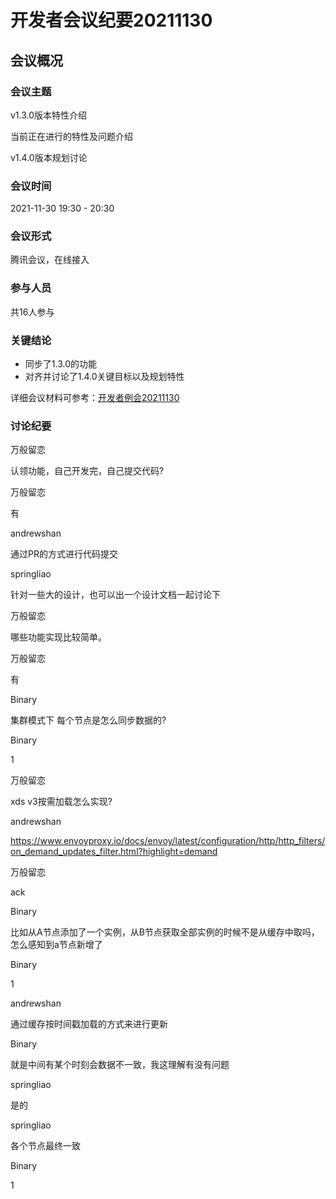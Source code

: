 # 开发者会议纪要20211130

## 会议概况

### 会议主题

v1.3.0版本特性介绍

当前正在进行的特性及问题介绍

v1.4.0版本规划讨论

### 会议时间

2021-11-30 19:30 - 20:30

### 会议形式

腾讯会议，在线接入

### 参与人员

共16人参与

### 关键结论

- 同步了1.3.0的功能
- 对齐并讨论了1.4.0关键目标以及规划特性

详细会议材料可参考：[开发者例会20211130](https://github.com/polarismesh/website/tree/main/docs/zh/doc/开源社区/开发者会议/会议资料/开发者例会20211130.pdf)

### 讨论纪要

万般留恋

认领功能，自己开发完，自己提交代码?

万般留恋

有

andrewshan

通过PR的方式进行代码提交

springliao

针对一些大的设计，也可以出一个设计文档一起讨论下

万般留恋

哪些功能实现比较简单。

万般留恋

有

Binary

集群模式下 每个节点是怎么同步数据的?

Binary

1

万般留恋

xds v3按需加载怎么实现?

andrewshan

https://www.envoyproxy.io/docs/envoy/latest/configuration/http/http_filters/on_demand_updates_filter.html?highlight=demand

万般留恋

ack

Binary

比如从A节点添加了一个实例，从B节点获取全部实例的时候不是从缓存中取吗，怎么感知到a节点新增了

Binary

1

andrewshan

通过缓存按时间戳加载的方式来进行更新

Binary

就是中间有某个时刻会数据不一致，我这理解有没有问题

springliao

是的

springliao

各个节点最终一致

Binary

1
